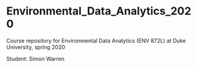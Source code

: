 # Environmental_Data_Analytics_2020
Course repository for Environmental Data Analytics (ENV 872L) at Duke University, spring 2020

Student: Simon Warren
